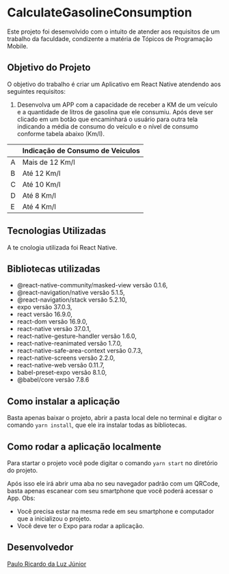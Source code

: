 # CalculateGasolineConsumption
Este projeto foi desenvolvido com o intuito de atender aos requisitos de um trabalho da faculdade, condizente a matéria de Tópicos de Programação Mobile.

## Objetivo do Projeto
O objetivo do trabalho é criar um Aplicativo em React Native atendendo aos seguintes requisitos:

1) Desenvolva um APP com a capacidade de receber a KM de um veículo e a quantidade de litros de gasolina que ele consumiu. Após deve ser
clicado em um botão que encaminhará o usuário para outra tela indicando a média de consumo do veículo e o nível de consumo conforme
tabela abaixo (Km/l).

|   | Indicação de Consumo de Veiculos |
|---|----------------------------------|
| A | Mais de 12 Km/l                  |
| B | Até 12 Km/l                      |
| C | Até 10 Km/l                      |
| D | Até 8 Km/l                       |
| E | Até 4 Km/l                       |

## Tecnologias Utilizadas
A te  cnologia utilizada foi React Native.

## Bibliotecas utilizadas
* @react-native-community/masked-view versão 0.1.6,
* @react-navigation/native versão 5.1.5,
* @react-navigation/stack versão 5.2.10,
* expo versão 37.0.3,
* react versão 16.9.0,
* react-dom versão 16.9.0,
* react-native versão 37.0.1,
* react-native-gesture-handler versão 1.6.0,
* react-native-reanimated versão 1.7.0,
* react-native-safe-area-context versão 0.7.3,
* react-native-screens versão 2.2.0,
* react-native-web versão 0.11.7,
* babel-preset-expo versão 8.1.0,
* @babel/core versão 7.8.6

## Como instalar a aplicação
Basta apenas baixar o projeto, abrir a pasta local dele no terminal e digitar o comando `yarn install`, que ele ira instalar todas as bibliotecas.

## Como rodar a aplicação localmente
Para startar o projeto você pode digitar o comando `yarn start` no diretório do projeto.

Após isso ele irá abrir uma aba no seu navegador padrão com um QRCode, basta apenas escanear com seu smartphone que você poderá acessar o App.
Obs: 
  - Você precisa estar na mesma rede em seu smartphone e computador que a inicializou o projeto.
  - Você deve ter o Expo para rodar a aplicação.

## Desenvolvedor
[Paulo Ricardo da Luz Júnior](https://www.linkedin.com/in/paulo-ricardo-da-luz-j%C3%BAnior-5a3953164/)
